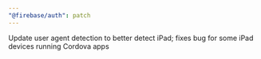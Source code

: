 ```yaml
---
"@firebase/auth": patch
---
```


Update user agent detection to better detect iPad; fixes bug for some iPad devices running Cordova apps
